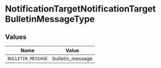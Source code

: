 # NotificationTargetNotificationTargetBulletinMessageType


## Values

| Name               | Value              |
| ------------------ | ------------------ |
| `BULLETIN_MESSAGE` | bulletin_message   |